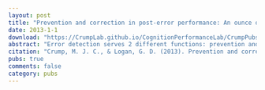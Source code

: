 ```yaml
---
layout: post
title: "Prevention and correction in post-error performance: An ounce of prevention, a pound of cure."
date: 2013-1-1
download: "https://CrumpLab.github.io/CognitionPerformanceLab/CrumpPubs/Crump and Logan - 2013.pdf"
abstract: "Error detection serves 2 different functions: prevention and cure. Prevention engages post-error slowing to reduce future errors, whereas cure engages processes that correct the error. Thus, prevention predicts post-error slowing, and cure does not. We investigated this distinction in skilled typists in 3 experiments. In Experiment 1, post-error performance was investigated in 800 typists who completed a short continuous typing test where correction was disallowed. In Experiments 2 and 3, post-error performance and post-correction performance were investigated by manipulating whether typists were allowed to correct their mistakes. Across experiments, there was limited evidence that typists used error detection for prevention; typists preferred the cure. After making mistakes, they corrected them and rapidly resumed typing at normal rates. Post-error slowing occurred only when correction was disabled; post-error speeding occurred when correction was enabled. This finding offers support for the novel hypothesis that post-error slowing reflects the inhibition of pre-potent tendencies to correct mistakes. Error-detection processes in general will be better understood by distinguishing between tasks that allow performers to cure their errors through correction rather than reduce their errors through prevention."
citation: "Crump, M. J. C., & Logan, G. D. (2013). Prevention and correction in post-error performance: An ounce of prevention, a pound of cure. Journal of Experimental Psychology: General, 142, 692-709."
pubs: true
comments: false
category: pubs
---
```

